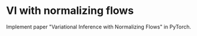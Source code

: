 # VI with normalizing flows

Implement paper "Variational Inference with Normalizing Flows" in PyTorch.
